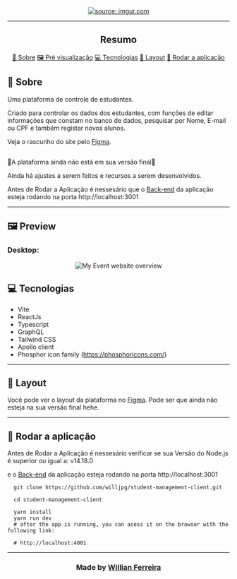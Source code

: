 

<section align="center">
    <a href=""><img src="https://i.imgur.com/UwH2vYZ.png" title="source: imgur.com" /></a>
</section>

---

<h2 align="center">Resumo</h2>

<p align="center">
    <a href="#about">📙 Sobre</a>
    <a href="#preview">🖼️ Pré visualização</a>
    <a href="#technologies">💻 Tecnologias</a>
    <a href="#layout">🎨 Layout</a>
    <a href="#run">🚀 Rodar a aplicação</a>
    
</p>



<H2 id="about">📙 Sobre</H2>

Uma plataforma de controle de estudantes.



Criado para controlar os dados dos estudantes, com funções de editar informações que constam no banco de dados,
pesquisar por Nome, E-mail ou CPF e também registar novos alunos.  

Veja o rascunho do site pelo [Figma](https://www.figma.com/file/oryHxvq6OvgX7ZuEK8goF7/Untitled?node-id=0%3A1).

##

🚨A plataforma ainda não está em sua versão final🚨

Ainda há ajustes a serem feitos e recursos a serem desenvolvidos.

Antes de Rodar a Aplicação é nessesário que o [Back-end](https://github.com/willjpg/student-management-server#run) da aplicação esteja rodando na porta http://localhost:3001



---

<H2 id="preview">🖼️ Preview</H2>

### Desktop:
<section  align="center">
    <img alt="My Event website overview" src="https://i.imgur.com/zJZUESN.png"/>
    
</section>

<H2 id="technologies">💻 Tecnologias</H2>
 
-  Vite    
-  ReactJs
-  Typescript
-  GraphQL
-  Tailwind CSS
-  Apollo client
-  Phosphor icon family (https://phosphoricons.com/)


---

<H2 id="layout">🎨 Layout</H2>

Você pode ver o layout da plataforma no [Figma](https://www.figma.com/file/oryHxvq6OvgX7ZuEK8goF7/Untitled?node-id=0%3A1). Pode ser que ainda não esteja na sua versão final hehe.


---




<H2 id="run">🚀 Rodar a aplicação</H2>

Antes de Rodar a Aplicação é nessesário verificar se sua Versão do Node.js é superior ou igual a: v14.18.0

e o [Back-end](https://github.com/willjpg/student-management-server#run) da aplicação esteja rodando na porta http://localhost:3001



```shell
  git clone https://github.com/willjpg/student-management-client.git
  
  cd student-management-client
  
  yarn install
  yarn run dev
  # after the app is running, you can acess it on the browser with the following link:
  
  # http://localhost:4001
```
---

  ### <p align="center"> Made by [Willian Ferreira](https://www.linkedin.com/in/willfdasilva/) 
